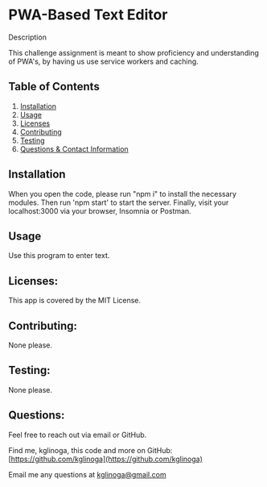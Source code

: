 # PWA-Based Text Editor

Description

  This challenge assignment is meant to show proficiency and understanding of PWA's, by having us use service workers and caching.

## Table of Contents

1. [Installation](#installation)
2. [Usage](#usage)
3. [Licenses](#licenses)
4. [Contributing](#contributing)
5. [Testing](#testing)
6. [Questions &amp; Contact Information](#questions)

## Installation

  When you open the code, please run "npm i" to install the necessary modules. Then run 'npm start' to start the server.  Finally, visit your localhost:3000 via your browser, Insomnia or Postman.

## Usage

  Use this program to enter text.

## Licenses:

  This app is covered by the MIT License.

## Contributing:

  None please.

## Testing:

  None please.

## Questions:

  Feel free to reach out via email or GitHub.

  Find me, kglinoga, this code and more on GitHub: [https://github.com/kglinoga](https://github.com/kglinoga)

  Email me any questions at <kglinoga@gmail.com>
